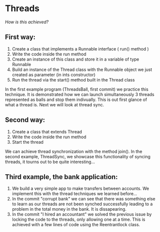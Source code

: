 # Threads

_How is this achieved?_

## First way: 

1. Create a class that implements a Runnable interface ( run() method )
2. Write the code inside the run method
3. Create an instance of this class and store it in a variable of type Runnable
4. Build an instance of the Thread class with the Runnable object we just created as parameter (in ints constructor)
5. Run the thread via the start() method built in the Thread class

In the first example program (ThreadsBall, first commit) we practice this technique. It is demonstrated how we can launch simultaneously 3 threads represented as balls and stop them indivually. This is out first glance of what a thread is. Next we will look at thread sync.

## Second way:

1. Create a class that extends Thread
2. Write the code inside the run method
3. Start the thread

We can achieve thread synchronization with the method join(). 
In the second example, ThreadSync, we showcase this functionality of syncing threads, it tourns out to be quite interesting...

## Third example, the bank application:

1. We build a very simple app to make transfers between accounts. We implement this with the thread techniques we learned before...
2. In the commit "corrupt bank" we can see that there was something else to learn as our threads are not been synched successfully leading to a problem in the total money in the bank. It is dissapearing.
3. In the commit "I hired an accountant" we solved the previous issue by locking the code to the threads, only allowing one at a time. This is achieved with a few lines of code using the Reentrantlock class.
